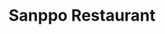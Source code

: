 ---
layout: place
title: Sanppo Restaurant
permalink: /california/san-francisco/sanppo-restaurant.html
stateAbbr: CA
stateName: California
cityName: San Francisco
seo:
  type: restaurant
  links: http://sanpposushisf.com/
place_id: ChIJn1sm1LiAhYARosRri7ggk3w
photos:
  - name: >-
      places/ChIJn1sm1LiAhYARosRri7ggk3w/photos/AeeoHcJs_QJJcDnnxpNDutIHD1D-HSlvBvMqIuERT0A85k64fnvcnwBNJEv5zhWwrvPz-x7myEi0kwKf7iR7xOvsP0dOFzlRdA6OhATUjsO4RpZlyF2usjB-HeF3m5AxhbG2p_Gtqb_rqidKc1uWxsinkbXsGKnPRza9PrIb7q3ddYIoKbhj4bQcPAJ4kuCvQEFuHEn3x18jW_mcrytCAPrHvxv1oQ5aPkBybitE9lpsZhAymMqgt1B3n0KIpDsbf8usOxOuB0NT2TMDOLilOYKTsKs4kG3IkeI7_0_GOnF0Luu-Xo-hexZHq7alSYm1IfeYzUeUUcLZYFq0FMMvF_hXD2Tb0UsOITjexhBPJHwcURgzPxk9fOlw1RHKqwY4JnUx12ZUo2oXWu54Dc8iH--o5MsNEsbOfJ-bEXYZ-K-lOTg
    widthPx: 4000
    heightPx: 2992
    authorAttributions:
      - displayName: Libby Chang
        uri: https://maps.google.com/maps/contrib/105175245829173637529
        photoUri: >-
          https://lh3.googleusercontent.com/a-/ALV-UjWp5GAgSv0NXY8dEZnV9OoXqnu4FNI9yhFfeOYibQMh3Fdb9jzrIg=s100-p-k-no-mo
    flagContentUri: >-
      https://www.google.com/local/imagery/report/?cb_client=maps_api_places.places_api&image_key=!1e10!2sCIHM0ogKEICAgID4pNyFIw&hl=en-US
    googleMapsUri: >-
      https://www.google.com/maps/place//data=!3m4!1e2!3m2!1sCIHM0ogKEICAgID4pNyFIw!2e10!4m2!3m1!1s0x808580b8d4265b9f:0x7c9320b88b6bc4a2
  - name: >-
      places/ChIJn1sm1LiAhYARosRri7ggk3w/photos/AeeoHcLyuCXKxcRTE4xdDfpQ0MrAqFO23MlXuEMITJI-WKHJ2cVmbC6gaVRdK0k1gcpAX10Ya-qICKB3LyD8PlQxEeTX2q6zIZEaS0EEi0P6vgwVv1Lpc6p_cxyMczF2_oZaDrJo5guqXBNr4kjcT49X0HH1RCeWTTQ_i1J5T9MBjbJ9pz4IygTNGIo-owcXVSFRBf0nLbMb3e0AWnzDiYYVxxtKOn6zCvJuuHiFxMepNBsO1rDD7j0DLeS02z0PHWOU-UlQK4riIsXhK2JgA1X0Fd3swN86f8QGYeB64-65RYAfaEfd-w6C2buMUXAPD5D4L35rdqaZb7AYEFfK-ZLn5PGsFHcggfttdB8C3Am3I7ZaGooXm7WLCXhAUl6kWCk_pGLDEU25vVc08vl_42bZsn7DE8XDIDXzrVq9qTIjq8OnP3s
    widthPx: 4000
    heightPx: 3000
    authorAttributions:
      - displayName: LOva POssy
        uri: https://maps.google.com/maps/contrib/118099502121743988267
        photoUri: >-
          https://lh3.googleusercontent.com/a-/ALV-UjWyEb4O6Pxe7YSiwpBV2DqkX2Tayh2AcYvdjm15adwW6QWhVOCV=s100-p-k-no-mo
    flagContentUri: >-
      https://www.google.com/local/imagery/report/?cb_client=maps_api_places.places_api&image_key=!1e10!2sCIHM0ogKEICAgIDH99_euwE&hl=en-US
    googleMapsUri: >-
      https://www.google.com/maps/place//data=!3m4!1e2!3m2!1sCIHM0ogKEICAgIDH99_euwE!2e10!4m2!3m1!1s0x808580b8d4265b9f:0x7c9320b88b6bc4a2
  - name: >-
      places/ChIJn1sm1LiAhYARosRri7ggk3w/photos/AeeoHcLArWLMwju0Q_NK2C5K0TixF3k2u4XnCSviXLN2qXOXD_jwQnRtGWzVTGWf6Vu3GNWzPwzTt92Ziw3bXthEz3vAgfdOhww1Z9NMdHstJh4mEjLwMuls9yin-vy_U6W22o_0RSAnAEMXBiiXb7B2Xjhl7w_mTkRanIt63jvNiURjP4i68AmqEGi7ovQgTFThnn0lBL_aMmI2OXS_FpVfJkI_zqqXsfViSHMbR4YHbz884PgQyr79mc_A1YCMu4G5Rcw7wA93Sg7J0O3NHk8wO_pFw0NEBpSYOf-2jcwMJdbC2ksME6vqXjyZ1lLbc2xGZ37iYtNOyvCJQo6H77KvVaeaMEr_9zNigEOXiy5rBGmzcG94Q5zcvQWRSm1XsOwKNITJzcd7ZYeDRP8xwU85QLa1mwBGvPmZ_EvSawaeybiN8FY
    widthPx: 3540
    heightPx: 3316
    authorAttributions:
      - displayName: Salam Ali
        uri: https://maps.google.com/maps/contrib/114263666451588572966
        photoUri: >-
          https://lh3.googleusercontent.com/a-/ALV-UjXf7g9gjvZ6j4oMbH7QyqbLyX20lV1uTKF8QYOgroKvd-XAudIV=s100-p-k-no-mo
    flagContentUri: >-
      https://www.google.com/local/imagery/report/?cb_client=maps_api_places.places_api&image_key=!1e10!2sCIHM0ogKEICAgIDXqYvP_QE&hl=en-US
    googleMapsUri: >-
      https://www.google.com/maps/place//data=!3m4!1e2!3m2!1sCIHM0ogKEICAgIDXqYvP_QE!2e10!4m2!3m1!1s0x808580b8d4265b9f:0x7c9320b88b6bc4a2
  - name: >-
      places/ChIJn1sm1LiAhYARosRri7ggk3w/photos/AeeoHcJQrE2XygVR-_SWnwlxrKBkq7yYPnrSmYMyz7Qrua65FS2CYGHbNhD-0Z3BNcvzDwbLTD4JEl1KM83jUrZpZEpQh8kgu2MTjfbj93IcKS4Ri1MBZhB-7dLnzKINvYQVZ5X19n8ueAj3EY1IQEHmeVXw96UewpMzo6gKhEdf_WE5sCJD-HF5TAPOpnOeqYvoec6diHCt0vxty9YuoZ2lhKoFqnjc2uALqY_BkTFBnfA-64OgVBgCNGufDObGitnUCDTDAb91XoiTcai6Rv8fqd_e4N6g9InPTaLFywZy_a34i7SxKxFmxuqNre6VtTrq_Vc9_2ZuZoQx1UWXEMD8adLi_Kg-bsRxQjYZBbR7P5Zx6nTzzII2knuLsFN2O0T3WKjKHD0y3XGsS0Z0B3Drg40AN1HqVZMZbYWrJmma6N_0XQ
    widthPx: 3024
    heightPx: 4032
    authorAttributions:
      - displayName: Leia
        uri: https://maps.google.com/maps/contrib/100630266286783494133
        photoUri: >-
          https://lh3.googleusercontent.com/a-/ALV-UjUzhEA0XD956vw0WCLmZydricejIGcKRQQ3q6TCsUvT3kxPc7Ei=s100-p-k-no-mo
    flagContentUri: >-
      https://www.google.com/local/imagery/report/?cb_client=maps_api_places.places_api&image_key=!1e10!2sCIHM0ogKEICAgIDj9Z3kMA&hl=en-US
    googleMapsUri: >-
      https://www.google.com/maps/place//data=!3m4!1e2!3m2!1sCIHM0ogKEICAgIDj9Z3kMA!2e10!4m2!3m1!1s0x808580b8d4265b9f:0x7c9320b88b6bc4a2
  - name: >-
      places/ChIJn1sm1LiAhYARosRri7ggk3w/photos/AeeoHcLjF0daL9Fi_BGejn6jOmVZN6XcvhNByqMJL_dLLIaBMe-BtMwZY-AlVZ3k9DHpTIiuCDA4Bsad_MAZJMhhc_ydVjKLsLFBlyJC3D75A_z4abbaYn51fNDn5rv9gn5yWRethaRcnSBQlsI-XilqIPatqVeYaiO6nPSMZ_9TPeBj1mDjgLwML_6bbVLkb6PYwsI1qOgLbpimXEtGjlhUjEMXfBs2RHMRbOBBrMGPMq-7VfBEjLxj477MMingp6N0IPNfyTP6isIK2VthQGPe1YgcPN5TuipfM3d9S8jqoOK3GCE8JHQpdhxktoE7eFbr0Nq_2MjQps1sUbweUYs4VMvnI7PgeEpoRcjTLNHuXLdI5gjMcTsNhh96uuFAg1IXqe41PkJc6A3guicKaAHpMRZlnN9_K1aQIDQ-ZAE4y42LJXs
    widthPx: 4032
    heightPx: 3024
    authorAttributions:
      - displayName: Dae Noh
        uri: https://maps.google.com/maps/contrib/118027487855594793012
        photoUri: >-
          https://lh3.googleusercontent.com/a/ACg8ocJoL5c3EELFGOJmniKEIMzgppIkhsaDNysk8CUPmMtHNbEjzg=s100-p-k-no-mo
    flagContentUri: >-
      https://www.google.com/local/imagery/report/?cb_client=maps_api_places.places_api&image_key=!1e10!2sCIHM0ogKEICAgID-u7WKnwE&hl=en-US
    googleMapsUri: >-
      https://www.google.com/maps/place//data=!3m4!1e2!3m2!1sCIHM0ogKEICAgID-u7WKnwE!2e10!4m2!3m1!1s0x808580b8d4265b9f:0x7c9320b88b6bc4a2
  - name: >-
      places/ChIJn1sm1LiAhYARosRri7ggk3w/photos/AeeoHcL4lU2cpwXREulf2A_ssGXUBGkwF-uJwdv83vw5PL1ytbFgqOei8lX3ORKEubG34Q_FtMTzh80Iu-qYdm97IWiB4z0DWEXwL2ojYIBRv8BUOEGTEA05_bcSgeu9gyrnYwzghZ9r49KkKfRpSYER86uF6WjDeWw--l3GQrdiIuUHK2pIcDYhjnAKWo4076kjoPGcK8776abfI441cQbWMBw1PJDRzxp_wzTgkP7o7QwYi8EfCVfeiqIdFmJsNBA3LxwuhT9cF6ysVfwnhDcTtvDmwkQKpg74xD9okFXyWGE6LTSfjVBGMBPLgnW_LJPZny61KxU00_-YKIN48O2NVwoiNrluBsavlGRA0N4CCL_aE1JCHvyQS4XsYnpLKsjmpbETHYPxdic9JVCbVp5hx7kk0SYCz0XJMRm56ak2oyNP6w
    widthPx: 3726
    heightPx: 4499
    authorAttributions:
      - displayName: H M
        uri: https://maps.google.com/maps/contrib/108305970773770591341
        photoUri: >-
          https://lh3.googleusercontent.com/a/ACg8ocKI7suvo2Wrc2jklrtLQw-FmE3xoXceYN3DQyUh-54aCPgaQA=s100-p-k-no-mo
    flagContentUri: >-
      https://www.google.com/local/imagery/report/?cb_client=maps_api_places.places_api&image_key=!1e10!2sCIHM0ogKEICAgIDxjdKMag&hl=en-US
    googleMapsUri: >-
      https://www.google.com/maps/place//data=!3m4!1e2!3m2!1sCIHM0ogKEICAgIDxjdKMag!2e10!4m2!3m1!1s0x808580b8d4265b9f:0x7c9320b88b6bc4a2
  - name: >-
      places/ChIJn1sm1LiAhYARosRri7ggk3w/photos/AeeoHcLQFhljklSSsjqAwdkEhxDSwfLTPa3s9yTbKqZClvnBPV_ZKq67GjpANNislpYFX5Zi2AHwWH68nqyw_GKbpCOv0mvIH79W3K-K3e2RLlvmkfkNaAsghN2Fi4zk49aXLMIsLTmHnED01zatuEehPVwnQX2uzJuqZvJ8jG_ip7qoGzmvC3WVF8gtdN0cYi5388K85w-bB46cZ_CwmBu0JxlmwyLZMw8e2C5w5Nfd6Y4YZ2q1Kd7pgh8L6e-W_moJYl9zAtr-pfUBqKIXH32-jU_HN5A0oyDyTglrVYmR9IoPxz2g5l-B3k2wnuIQtGW71LKGIG1o96u3OeDqdgwHnSYyTOiIzsSNcWBSigSlX8CTUdtfJlUwmjjq1f-ogYs4lzX1cX-9VM4D4VbSW5hVrvfXx25W4ZhjikqGWUMvm6EY5ZQH
    widthPx: 3540
    heightPx: 3333
    authorAttributions:
      - displayName: Salam Ali
        uri: https://maps.google.com/maps/contrib/114263666451588572966
        photoUri: >-
          https://lh3.googleusercontent.com/a-/ALV-UjXf7g9gjvZ6j4oMbH7QyqbLyX20lV1uTKF8QYOgroKvd-XAudIV=s100-p-k-no-mo
    flagContentUri: >-
      https://www.google.com/local/imagery/report/?cb_client=maps_api_places.places_api&image_key=!1e10!2sCIHM0ogKEICAgIDXqYvPvQE&hl=en-US
    googleMapsUri: >-
      https://www.google.com/maps/place//data=!3m4!1e2!3m2!1sCIHM0ogKEICAgIDXqYvPvQE!2e10!4m2!3m1!1s0x808580b8d4265b9f:0x7c9320b88b6bc4a2
  - name: >-
      places/ChIJn1sm1LiAhYARosRri7ggk3w/photos/AeeoHcLiEt0ytCaQEQXaX1PGVf8jSafNDOeWUI2tFC5m0_3VBRfLid5O23kTFRKGyQmFp9KIYyt6mDVZylITAk-9kXlObTAKaX0aZcEHusR3CD9qXztmOtgmP7lekHtC0NgRZHMEybKeSOmjBNNw_-PZcLYlVR44NH2jRNMWYx4wtm0l4l8UM1XbI-aambQKUfWFA5geRZffgWJCwPRRzmZomtloG3fgvAtB15AcXZEtMvsiCDAXXih0cCyWz0qg49FmkmAVUtEuHxAEzgtdJUl-ugHW7cRxKC8sEE3wwJc_wz_ZBSne8ayNwr89Tq1XvNF2kZ2i_sKBPKnPNc-sGt7ZEkKZ7r1ueV1oYPY-s0gJ-UQaD9CUMslPB_PMVJ4CtmemRcKjNdFz20zgXutpcEjav9K9s-MA2Ys18H9Dfsa_fCY
    widthPx: 3623
    heightPx: 2294
    authorAttributions:
      - displayName: Maya Lucas
        uri: https://maps.google.com/maps/contrib/106224866584940682342
        photoUri: >-
          https://lh3.googleusercontent.com/a-/ALV-UjULYQQ2AdGC38zP6h9ZMdsvBKCiaaX1N6yJkDcL1XjHpYl3O_iM=s100-p-k-no-mo
    flagContentUri: >-
      https://www.google.com/local/imagery/report/?cb_client=maps_api_places.places_api&image_key=!1e10!2sCIHM0ogKEICAgIDZqazTYg&hl=en-US
    googleMapsUri: >-
      https://www.google.com/maps/place//data=!3m4!1e2!3m2!1sCIHM0ogKEICAgIDZqazTYg!2e10!4m2!3m1!1s0x808580b8d4265b9f:0x7c9320b88b6bc4a2
  - name: >-
      places/ChIJn1sm1LiAhYARosRri7ggk3w/photos/AeeoHcLX3EYY8fTU11JMjKDPXKRHu3xArgiwWOXoxLhAxe8BzP2AwA5s_i9OnIVKzyOmTfA7wotot2AWLa-faR9a1ZsdpFTEjZW4i1YumJSLt4S1Enh1d8ZvT6DyMQEwIvKH7bFhrANMX-bFub99IhPgp7td4kUNn0sRgj4u5NhzHlM57NXxUcw2c991QEX6-K15Gq30nzUQVdSRQMg3v2f_LJ5Vl8vSF-qbLdZageIbKt5GOl3g1bnfe7sWfEnBYvJ4xVaTsrTGY_se_I24voeO_I6ZxZUFPc393rtlq3k1IWhxoRabOfbGxbRXNn5-zzxl1kRp5Ptpt2RabYWUbPcBHjc_okR8-WZNdf9Yo95Gsgnf9j4QVQ_-T_G-gg70PkvtIJy3XGlkkGPhfq8BsKwot4oEOh0AYuqnrtTKx62Z29U
    widthPx: 3024
    heightPx: 4032
    authorAttributions:
      - displayName: Salam Ali
        uri: https://maps.google.com/maps/contrib/114263666451588572966
        photoUri: >-
          https://lh3.googleusercontent.com/a-/ALV-UjXf7g9gjvZ6j4oMbH7QyqbLyX20lV1uTKF8QYOgroKvd-XAudIV=s100-p-k-no-mo
    flagContentUri: >-
      https://www.google.com/local/imagery/report/?cb_client=maps_api_places.places_api&image_key=!1e10!2sCIHM0ogKEICAgIDXqYvPfQ&hl=en-US
    googleMapsUri: >-
      https://www.google.com/maps/place//data=!3m4!1e2!3m2!1sCIHM0ogKEICAgIDXqYvPfQ!2e10!4m2!3m1!1s0x808580b8d4265b9f:0x7c9320b88b6bc4a2
  - name: >-
      places/ChIJn1sm1LiAhYARosRri7ggk3w/photos/AeeoHcIufw2U3gFs1DlnVlB2Rwy5yciR6aEb7y2_wG4LY3X886Qjw1OXOpvGEyt0ONJVZcnaN9OG5EI_KoE_ezXduYyu7_fp6HuOY0Ba0BzoqGs5HIeRBfT6Z_14N6yKrzly_YeuNU5XS1ondmzzxS-qAJNxdBCJWZru9MFSlvDvhMdY3FV9pAv14aRhxpolJF3IjRvkLnI8p8lYjA1MYFVxLiSfy4VbOV0noZcQehkjtlLTm5zANJSHuFufJ-goF4rGFJ5zpTjaG92Yav0CQ7J5lPKAfE0kQwnjwXI2TuKvrHtr_J70Sn9yvwWO0t7_D6eAs7Fk0vh1qEil7M6F4ytPSv4ZMp0L2XUNaWDN1BzApJaPnKdte2odG9lPsUZ9ZcIj_41ctMN7nY_CCPnDEKyMoxq9nZ5ZKJoa_ocYFWXnOt3N7JU
    widthPx: 4032
    heightPx: 3024
    authorAttributions:
      - displayName: Fabian
        uri: https://maps.google.com/maps/contrib/110009474383680176949
        photoUri: >-
          https://lh3.googleusercontent.com/a-/ALV-UjUkh49HEn6YVTpdV4iWxEU2Sdup9C7mp970-x4sU99SFpb1njKE=s100-p-k-no-mo
    flagContentUri: >-
      https://www.google.com/local/imagery/report/?cb_client=maps_api_places.places_api&image_key=!1e10!2sCIHM0ogKEICAgIDTyMST2wE&hl=en-US
    googleMapsUri: >-
      https://www.google.com/maps/place//data=!3m4!1e2!3m2!1sCIHM0ogKEICAgIDTyMST2wE!2e10!4m2!3m1!1s0x808580b8d4265b9f:0x7c9320b88b6bc4a2
address: 1702 Post St, San Francisco, CA 94115, USA
street: 1702 Post St
city: San Francisco
state: CA
zip: '94115'
country: USA
neighborhood: Japantown
latitude: '37.785675'
longitude: '-122.430091'
accessibility_options:
  wheelchairAccessibleRestroom: true
  wheelchairAccessibleSeating: true
business_status: OPERATIONAL
name: Sanppo Restaurant
google_maps_links:
  directionsUri: >-
    https://www.google.com/maps/dir//''/data=!4m7!4m6!1m1!4e2!1m2!1m1!1s0x808580b8d4265b9f:0x7c9320b88b6bc4a2!3e0
  placeUri: https://maps.google.com/?cid=8976554459264697506
  writeAReviewUri: >-
    https://www.google.com/maps/place//data=!4m3!3m2!1s0x808580b8d4265b9f:0x7c9320b88b6bc4a2!12e1
  reviewsUri: >-
    https://www.google.com/maps/place//data=!4m4!3m3!1s0x808580b8d4265b9f:0x7c9320b88b6bc4a2!9m1!1b1
  photosUri: >-
    https://www.google.com/maps/place//data=!4m3!3m2!1s0x808580b8d4265b9f:0x7c9320b88b6bc4a2!10e5
primary_type: Japanese Restaurant
opening_hours:
  regular: null
  current: null
secondary_opening_hours:
  regular:
    weekdayDescriptions: null
    type: null
  current:
    weekdayDescriptions: null
    type: null
phone: (415) 346-3486
price_level: PRICE_LEVEL_MODERATE
price_range: $10 &ndash; $20
rating: '4.1'
rating_count: 0
website: http://sanpposushisf.com/
description: >-
  Discover Sanppo Restaurant in San Francisco, CA$$$Sanppo Restaurant in San
  Francisco, CA, stands out as a welcoming Japanese eatery nestled in the
  vibrant Japantown neighborhood, offering a relaxed atmosphere for enjoying
  fresh sushi and hearty bento boxes. This spot delights with a diverse array of
  sushi options, including custom maki rolls, tempura, and teriyaki dishes, all
  paired with selections of beer and sake to enhance the dining experience.
  Accessibility features like wheelchair-friendly seating and restrooms make it
  an inclusive choice for everyone seeking authentic Japanese flavors. The
  moderate pricing adds to its appeal, providing filling meals that cater to
  those exploring top-rated sushi restaurants nearby. Whether you're in the mood
  for a quick bite or a leisurely meal, this location combines convenience with
  a cozy vibe that highlights the best of Japanese cuisine.
generative_summary: >-
  Discover Sanppo Restaurant in San Francisco, CA$$$Sanppo Restaurant in San
  Francisco, CA, stands out as a welcoming Japanese eatery nestled in the
  vibrant Japantown neighborhood, offering a relaxed atmosphere for enjoying
  fresh sushi and hearty bento boxes. This spot delights with a diverse array of
  sushi options, including custom maki rolls, tempura, and teriyaki dishes, all
  paired with selections of beer and sake to enhance the dining experience.
  Accessibility features like wheelchair-friendly seating and restrooms make it
  an inclusive choice for everyone seeking authentic Japanese flavors. The
  moderate pricing adds to its appeal, providing filling meals that cater to
  those exploring top-rated sushi restaurants nearby. Whether you're in the mood
  for a quick bite or a leisurely meal, this location combines convenience with
  a cozy vibe that highlights the best of Japanese cuisine.
generative_disclosure: Summarized by AI using the Grok-3-Mini model.
reviews:
  - name: >-
      places/ChIJn1sm1LiAhYARosRri7ggk3w/reviews/ChZDSUhNMG9nS0VJQ0FnTURBbjh6cWNnEAE
    relativePublishTimeDescription: 2 months ago
    rating: 4
    text:
      text: >-
        Great place for a variety of sushi 🍣 and 🍱 bento , loved the options
        and all were filling. Price can be high but it’s right across from Japan
        Town so it was convenient. Service was great and we had a nice private
        are with divisions between tables. They had larger sizes for sushi rolls
        which was nice.
      languageCode: en
    originalText:
      text: >-
        Great place for a variety of sushi 🍣 and 🍱 bento , loved the options
        and all were filling. Price can be high but it’s right across from Japan
        Town so it was convenient. Service was great and we had a nice private
        are with divisions between tables. They had larger sizes for sushi rolls
        which was nice.
      languageCode: en
    authorAttribution:
      displayName: Ray Torres
      uri: https://www.google.com/maps/contrib/110048695041592173956/reviews
      photoUri: >-
        https://lh3.googleusercontent.com/a-/ALV-UjWqvcisDq4tzpgHHMxZAg626q-vjk6SoS0YM8r6y7lqJZoJmvA=s128-c0x00000000-cc-rp-mo-ba5
    publishTime: '2025-02-12T21:39:14.497112Z'
    flagContentUri: >-
      https://www.google.com/local/review/rap/report?postId=ChZDSUhNMG9nS0VJQ0FnTURBbjh6cWNnEAE&d=17924085&t=1
    googleMapsUri: >-
      https://www.google.com/maps/reviews/data=!4m6!14m5!1m4!2m3!1sChZDSUhNMG9nS0VJQ0FnTURBbjh6cWNnEAE!2m1!1s0x808580b8d4265b9f:0x7c9320b88b6bc4a2
  - name: >-
      places/ChIJn1sm1LiAhYARosRri7ggk3w/reviews/ChZDSUhNMG9nS0VJQ0FnSUNIMTdXR1FBEAE
    relativePublishTimeDescription: 7 months ago
    rating: 5
    text:
      text: >-
        GIANT SUSHI! We stepped in, to kill a small craving before going to eat
        ramen, we were surprised with the size of sushi rolls! For a rice lover
        like myself, I was greatly amused, but I can see how SOME people might
        not be too fond of with the amount of rice! Definitely worth every
        penny! Great find!
      languageCode: en
    originalText:
      text: >-
        GIANT SUSHI! We stepped in, to kill a small craving before going to eat
        ramen, we were surprised with the size of sushi rolls! For a rice lover
        like myself, I was greatly amused, but I can see how SOME people might
        not be too fond of with the amount of rice! Definitely worth every
        penny! Great find!
      languageCode: en
    authorAttribution:
      displayName: Juan Sebastian Charria
      uri: https://www.google.com/maps/contrib/104385168179341377750/reviews
      photoUri: >-
        https://lh3.googleusercontent.com/a-/ALV-UjX0Vu6OXK2l8lSIkWb8oR8vzwwgFZq4NMCsntlDw4K1hBaUcJOx=s128-c0x00000000-cc-rp-mo-ba5
    publishTime: '2024-09-10T00:34:07.379627Z'
    flagContentUri: >-
      https://www.google.com/local/review/rap/report?postId=ChZDSUhNMG9nS0VJQ0FnSUNIMTdXR1FBEAE&d=17924085&t=1
    googleMapsUri: >-
      https://www.google.com/maps/reviews/data=!4m6!14m5!1m4!2m3!1sChZDSUhNMG9nS0VJQ0FnSUNIMTdXR1FBEAE!2m1!1s0x808580b8d4265b9f:0x7c9320b88b6bc4a2
  - name: >-
      places/ChIJn1sm1LiAhYARosRri7ggk3w/reviews/ChdDSUhNMG9nS0VJQ0FnSURYMXNlMXl3RRAB
    relativePublishTimeDescription: 5 months ago
    rating: 5
    text:
      text: >-
        I ❤️ this place!

        Every time I come here I have a warm greeting and the music is good!

        The staff are always welcoming and helpful too! I always get the large
        Sapporo bottle of beer and a few sushi rolls.

        I ❤️ this place!
      languageCode: en
    originalText:
      text: >-
        I ❤️ this place!

        Every time I come here I have a warm greeting and the music is good!

        The staff are always welcoming and helpful too! I always get the large
        Sapporo bottle of beer and a few sushi rolls.

        I ❤️ this place!
      languageCode: en
    authorAttribution:
      displayName: David George Johnson
      uri: https://www.google.com/maps/contrib/100725987207984052234/reviews
      photoUri: >-
        https://lh3.googleusercontent.com/a-/ALV-UjWO0i5lvVEs4yJm_TVaYwTOuTV1XSXA5O5ycF73vkMaSnF1A5Kq=s128-c0x00000000-cc-rp-mo-ba4
    publishTime: '2024-10-27T03:30:42.131346Z'
    flagContentUri: >-
      https://www.google.com/local/review/rap/report?postId=ChdDSUhNMG9nS0VJQ0FnSURYMXNlMXl3RRAB&d=17924085&t=1
    googleMapsUri: >-
      https://www.google.com/maps/reviews/data=!4m6!14m5!1m4!2m3!1sChdDSUhNMG9nS0VJQ0FnSURYMXNlMXl3RRAB!2m1!1s0x808580b8d4265b9f:0x7c9320b88b6bc4a2
  - name: >-
      places/ChIJn1sm1LiAhYARosRri7ggk3w/reviews/ChdDSUhNMG9nS0VJQ0FnTUNBLS0zMGlnRRAB
    relativePublishTimeDescription: 2 months ago
    rating: 2
    text:
      text: >-
        I ordered the bento that they hugely advertise outside their restaurant.
        The older woman waitperson was very unfriendly, unsmiling. But she was
        very attentive to the white family on the other table though. I was
        saved by a younger lady waitperson. She was very nice. But I can see
        that the older lady treats her bad as well. She had no niceness towards
        her colleague. My food came and it was basic, nothing special. I was
        planning not to leave a tip but I did for the young lady. Despite the
        affordability of this bento as advertised, I will never come back here
        again and advise everyone not to. You can get better service, food, and
        affordability in so many other places in Japantown.
      languageCode: en
    originalText:
      text: >-
        I ordered the bento that they hugely advertise outside their restaurant.
        The older woman waitperson was very unfriendly, unsmiling. But she was
        very attentive to the white family on the other table though. I was
        saved by a younger lady waitperson. She was very nice. But I can see
        that the older lady treats her bad as well. She had no niceness towards
        her colleague. My food came and it was basic, nothing special. I was
        planning not to leave a tip but I did for the young lady. Despite the
        affordability of this bento as advertised, I will never come back here
        again and advise everyone not to. You can get better service, food, and
        affordability in so many other places in Japantown.
      languageCode: en
    authorAttribution:
      displayName: Rich Villanueva
      uri: https://www.google.com/maps/contrib/102306331376304003197/reviews
      photoUri: >-
        https://lh3.googleusercontent.com/a-/ALV-UjWbP68nuzuL7guS1BQFiNS9PYv9cA8Ea5KcxtunU2mAWQ7e4Tn9=s128-c0x00000000-cc-rp-mo-ba2
    publishTime: '2025-02-04T19:35:05.583147Z'
    flagContentUri: >-
      https://www.google.com/local/review/rap/report?postId=ChdDSUhNMG9nS0VJQ0FnTUNBLS0zMGlnRRAB&d=17924085&t=1
    googleMapsUri: >-
      https://www.google.com/maps/reviews/data=!4m6!14m5!1m4!2m3!1sChdDSUhNMG9nS0VJQ0FnTUNBLS0zMGlnRRAB!2m1!1s0x808580b8d4265b9f:0x7c9320b88b6bc4a2
  - name: >-
      places/ChIJn1sm1LiAhYARosRri7ggk3w/reviews/ChZDSUhNMG9nS0VJQ0FnSURiazRmTE1REAE
    relativePublishTimeDescription: 8 months ago
    rating: 1
    text:
      text: >-
        Zero stars. There was a piece of paper towel mixed with the ginger and I
        didn’t realize till it was already in my mouth. It tasted like
        chemicals. They then insisted I pay $20 on a $24 bill giving me a 20%
        discount. Awful awful awful. The food I did eat was also bland and the
        unagi tasted fishy. Not worth the late hours. I wish I hadn’t eaten at
        all.
      languageCode: en
    originalText:
      text: >-
        Zero stars. There was a piece of paper towel mixed with the ginger and I
        didn’t realize till it was already in my mouth. It tasted like
        chemicals. They then insisted I pay $20 on a $24 bill giving me a 20%
        discount. Awful awful awful. The food I did eat was also bland and the
        unagi tasted fishy. Not worth the late hours. I wish I hadn’t eaten at
        all.
      languageCode: en
    authorAttribution:
      displayName: Heather Cossette
      uri: https://www.google.com/maps/contrib/105725425130182770976/reviews
      photoUri: >-
        https://lh3.googleusercontent.com/a/ACg8ocLefVZqKtB4yY05szy6SXxM2X1qZabWN4FdobbRxq0ckeizeQ=s128-c0x00000000-cc-rp-mo
    publishTime: '2024-08-09T04:09:14.531793Z'
    flagContentUri: >-
      https://www.google.com/local/review/rap/report?postId=ChZDSUhNMG9nS0VJQ0FnSURiazRmTE1REAE&d=17924085&t=1
    googleMapsUri: >-
      https://www.google.com/maps/reviews/data=!4m6!14m5!1m4!2m3!1sChZDSUhNMG9nS0VJQ0FnSURiazRmTE1REAE!2m1!1s0x808580b8d4265b9f:0x7c9320b88b6bc4a2
review_summary: >-
  What Visitors Are Saying About This Sushi Spot$$$Folks rave about the generous
  portions and variety of sushi rolls at this spot, often highlighting how
  filling and flavorful the options are for anyone craving Japanese dishes close
  to Japantown. Many appreciate the welcoming service and convenient location,
  making it a go-to for groups looking for a casual meal with beer and bento
  choices that hit the spot. While some mention that prices can feel a bit high,
  the overall experience is seen as worthwhile, especially for rice lovers who
  enjoy larger servings. A few note occasional inconsistencies in service or
  food quality, but these don't overshadow the positives, keeping the vibe
  upbeat for most diners. If you're searching for reliable sushi places near
  you, this restaurant generally delivers a satisfying visit with its mix of
  tasty offerings and approachable atmosphere.
review_disclosure: Summarized by AI using the Grok-3-Mini model.
parking_options:
  paidParkingLot: true
  valetParking: false
payment_options:
  acceptsCreditCards: true
  acceptsDebitCards: true
  acceptsCashOnly: false
  acceptsNfc: true
allow_dogs: null
curbside_pickup: null
delivery: true
dine_in: true
good_for_children: true
good_for_groups: true
good_for_sports: false
live_music: false
menu_for_children: null
outdoor_seating: false
reservable: true
restroom: true
serves_beer: true
serves_breakfast: false
serves_brunch: null
serves_cocktails: false
serves_coffee: null
serves_dinner: true
serves_dessert: true
serves_lunch: true
serves_vegetarian_food: true
serves_wine: true
takeout: true
update_category: pro
places_description: >-
  Japanese eatery offering a diverse selection of sushi & custom maki rolls,
  plus tempura & teriyaki.

---